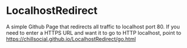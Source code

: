 # LocalhostRedirect
A simple Github Page that redirects all traffic to localhost port 80. If you need to enter a HTTPS URL and want it to go to HTTP localhost, point to https://chillsocial.github.io/LocalhostRedirect/go.html
